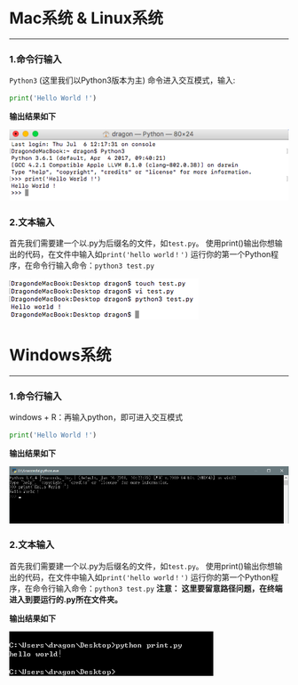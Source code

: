 Mac系统 & Linux系统
===

---

### 1.命令行输入

`Python3` (这里我们以Python3版本为主) 命令进入交互模式，输入:

```python
print('Hello World !')
```

**输出结果如下**

![](../images/11.png)


### 2.文本输入

首先我们需要建一个以.py为后缀名的文件，如`test.py`。 使用print()输出你想输出的代码，在文件中输入如`print('hello world！')`
运行你的第一个Python程序，在命令行输入命令：`python3 test.py`

![](../images/12.png)

Windows系统
===

---

### 1.命令行输入

windows + R：再输入python，即可进入交互模式

```python
print('Hello World !')
```

**输出结果如下**

![](../images/13.png)

### 2.文本输入

首先我们需要建一个以.py为后缀名的文件，如`test.py`。 使用print()输出你想输出的代码，在文件中输入如`print('hello world！')`
运行你的第一个Python程序，在命令行输入命令：`python3 test.py` 
**注意： 这里要留意路径问题，在终端进入到要运行的.py所在文件夹。**

**输出结果如下**

![](../images/14.png)
